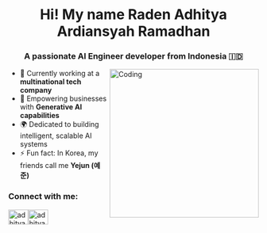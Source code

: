 <h1 align="center">Hi! My name Raden <b>Adhit</b>ya Ardiansyah Ramadhan</h1>
<h3 align="center">A passionate AI Engineer developer from Indonesia 🇮🇩
</h3> <img align="right" alt="Coding" width="300" src="https://miro.medium.com/max/1360/1*nWQ_U5NKEfNeGCTfh_2-Mw.gif">


- 🔭 Currently working at a **multinational tech company**
- 🤖 Empowering businesses with **Generative AI capabilities**
- 🌍 Dedicated to building intelligent, scalable AI systems
- ⚡ Fun fact: In Korea, my friends call me **Yejun (예준)**


<h3 align="left">Connect with me:</h3>
<p align="left">
  <a href="https://adhityaraar.github.io/" target="blank"><img align="center" src="https://cdn.jsdelivr.net/gh/twitter/twemoji@14.0.2/assets/svg/1f4ac.svg" alt="adhityaraar.github.io" height="30" width="40" /></a><a href="https://linkedin.com/in/adhityaraar" target="blank"><img align="center" src="https://raw.githubusercontent.com/rahuldkjain/github-profile-readme-generator/master/src/images/icons/Social/linked-in-alt.svg" alt="adhityaraar" height="30" width="40" /></a>
</p>
